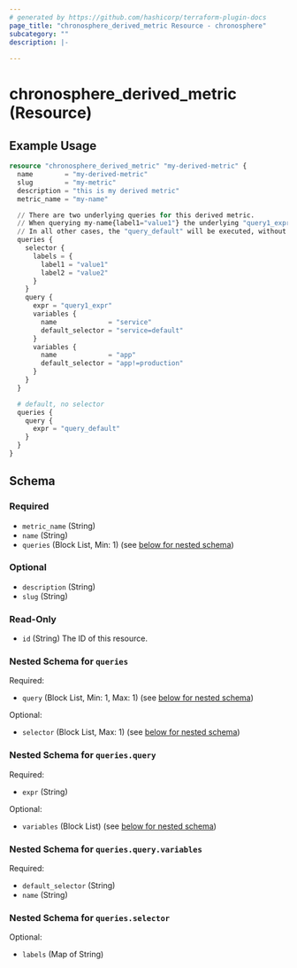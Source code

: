 ```yaml
---
# generated by https://github.com/hashicorp/terraform-plugin-docs
page_title: "chronosphere_derived_metric Resource - chronosphere"
subcategory: ""
description: |-
  
---
```


# chronosphere_derived_metric (Resource)



## Example Usage

```terraform
resource "chronosphere_derived_metric" "my-derived-metric" {
  name        = "my-derived-metric"
  slug        = "my-metric"
  description = "this is my derived metric"
  metric_name = "my-name"

  // There are two underlying queries for this derived metric.
  // When querying my-name{label1="value1"} the underlying "query1_expr" will be executed.
  // In all other cases, the "query_default" will be executed, without any variable support.
  queries {
    selector {
      labels = {
        label1 = "value1"
        label2 = "value2"
      }
    }
    query {
      expr = "query1_expr"
      variables {
        name             = "service"
        default_selector = "service=default"
      }
      variables {
        name             = "app"
        default_selector = "app!=production"
      }
    }
  }

  # default, no selector
  queries {
    query {
      expr = "query_default"
    }
  }
}
```

<!-- schema generated by tfplugindocs -->
## Schema

### Required

- `metric_name` (String)
- `name` (String)
- `queries` (Block List, Min: 1) (see [below for nested schema](#nestedblock--queries))

### Optional

- `description` (String)
- `slug` (String)

### Read-Only

- `id` (String) The ID of this resource.

<a id="nestedblock--queries"></a>
### Nested Schema for `queries`

Required:

- `query` (Block List, Min: 1, Max: 1) (see [below for nested schema](#nestedblock--queries--query))

Optional:

- `selector` (Block List, Max: 1) (see [below for nested schema](#nestedblock--queries--selector))

<a id="nestedblock--queries--query"></a>
### Nested Schema for `queries.query`

Required:

- `expr` (String)

Optional:

- `variables` (Block List) (see [below for nested schema](#nestedblock--queries--query--variables))

<a id="nestedblock--queries--query--variables"></a>
### Nested Schema for `queries.query.variables`

Required:

- `default_selector` (String)
- `name` (String)



<a id="nestedblock--queries--selector"></a>
### Nested Schema for `queries.selector`

Optional:

- `labels` (Map of String)

